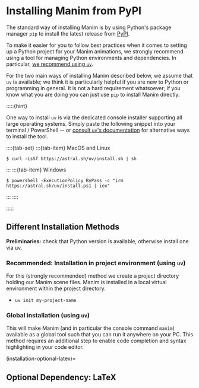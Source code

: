 # Installing Manim from PyPI

The standard way of installing Manim is by using
Python's package manager `pip` to install the latest
release from [PyPI](https://pypi.org/project/manim/).

To make it easier for you to follow best practices when it
comes to setting up a Python project for your Manim animations,
we strongly recommend using a tool for managing Python environments
and dependencies. In particular,
[we recommend using `uv`](https://docs.astral.sh/uv/#getting-started).

For the two main ways of installing Manim described below, we assume
that `uv` is available; we think it is particularly helpful if you are
new to Python or programming in general. It is not a hard requirement
whatsoever; if you know what you are doing you can just use `pip` to
install Manim directly.

:::::{hint}

One way to install `uv` is via the dedicated console installer supporting
all large operating systems. Simply paste the following snippet into 
your terminal / PowerShell -- or
[consult `uv`'s documentation](https://docs.astral.sh/uv/#getting-started)
for alternative ways to install the tool.

::::{tab-set}
:::{tab-item} MacOS and Linux
```console
$ curl -LsSf https://astral.sh/uv/install.sh | sh
```
:::
:::{tab-item} Windows
```console
$ powershell -ExecutionPolicy ByPass -c "irm https://astral.sh/uv/install.ps1 | iex"
```
:::
::::

:::::

## Different Installation Methods

**Preliminaries:** check that Python version is available, otherwise install
one via uv.

### Recommended: Installation in project environment (using `uv`)

For this (strongly recommended) method we create a project directory holding
our Manim scene files. Manim is installed in a local virtual environment within
the project directory.

- `uv init my-project-name`

### Global installation (using `uv`)

This will make Manim (and in particular the console command `manim`) available
as a global tool such that you can run it anywhere on your PC. This method requires
an additional step to enable code completion and syntax highlighting in your code
editor.



(installation-optional-latex)=
## Optional Dependency: LaTeX

